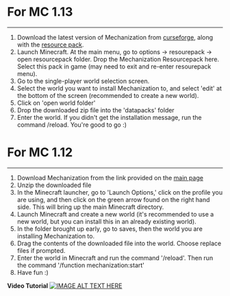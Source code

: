 # For MC 1.13
***
1. Download the latest version of Mechanization from [curseforge](https://minecraft.curseforge.com/projects/mechanization-datapack), along with the [resource pack](https://minecraft.curseforge.com/projects/mechanization-resources).
2. Launch Minecraft. At the main menu, go to options -> resourepack -> open resourcepack folder. Drop the Mechanization Resourcepack here. Select this pack in game (may need to exit and re-enter resourepack menu).
3. Go to the single-player world selection screen.
4. Select the world you want to install Mechanization to, and select 'edit' at the bottom of the screen (recommended to create a new world).
5. Click on 'open world folder'
6. Drop the downloaded zip file into the 'datapacks' folder
7. Enter the world. If you didn't get the installation message, run the command /reload. You're good to go :)

# For MC 1.12
***
1. Download Mechanization from the link provided on the [main page](https://github.com/ImCoolYeah105/Mechanization)
2. Unzip the downloaded file
3. In the Minecraft launcher, go to 'Launch Options,' click on the profile you are using, and then click on the green arrow found on the right hand side. This will bring up the main Minecraft directory.
4. Launch Minecraft and create a new world (it's recommended to use a new world, but you can install this in an already existing world).
5. In the folder brought up early, go to saves, then the world you are installing Mechanization to.
6. Drag the contents of the downloaded file into the world. Choose replace files if prompted.
7. Enter the world in Minecraft and run the command '/reload'. Then run the command '/function mechanization:start'
8. Have fun :)

**Video Tutorial**
[![IMAGE ALT TEXT HERE](https://img.youtube.com/vi/DR28xsr1A4c/0.jpg)](https://www.youtube.com/watch?v=DR28xsr1A4c)
